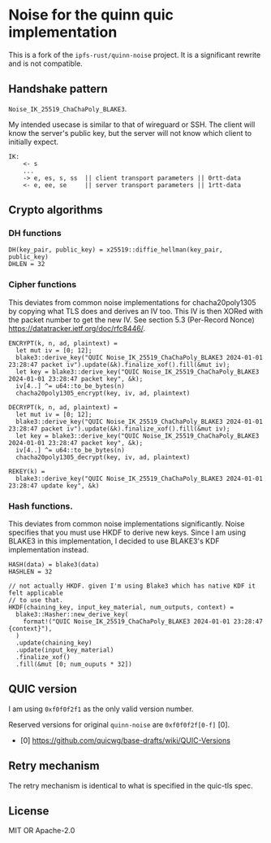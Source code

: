 # Noise for the quinn quic implementation

This is a fork of the `ipfs-rust/quinn-noise` project. It is a significant rewrite and is not compatible.

## Handshake pattern

`Noise_IK_25519_ChaChaPoly_BLAKE3`.

My intended usecase is similar to that of wireguard or SSH. The client will know the server's public key,
but the server will not know which client to initially expect.

```
IK:
    <- s
    ...
    -> e, es, s, ss  || client transport parameters || 0rtt-data
    <- e, ee, se     || server transport parameters || 1rtt-data
```

## Crypto algorithms

### DH functions

```
DH(key_pair, public_key) = x25519::diffie_hellman(key_pair, public_key)
DHLEN = 32
```

### Cipher functions

This deviates from common noise implementations for chacha20poly1305 by copying what TLS does and derives an IV too.
This IV is then XORed with the packet number to get the new IV. See section 5.3 (Per-Record Nonce) <https://datatracker.ietf.org/doc/rfc8446/>.

```
ENCRYPT(k, n, ad, plaintext) =
  let mut iv = [0; 12];
  blake3::derive_key("QUIC Noise_IK_25519_ChaChaPoly_BLAKE3 2024-01-01 23:28:47 packet iv").update(&k).finalize_xof().fill(&mut iv);
  let key = blake3::derive_key("QUIC Noise_IK_25519_ChaChaPoly_BLAKE3 2024-01-01 23:28:47 packet key", &k);
  iv[4..] ^= u64::to_be_bytes(n)
  chacha20poly1305_encrypt(key, iv, ad, plaintext)

DECRYPT(k, n, ad, plaintext) =
  let mut iv = [0; 12];
  blake3::derive_key("QUIC Noise_IK_25519_ChaChaPoly_BLAKE3 2024-01-01 23:28:47 packet iv").update(&k).finalize_xof().fill(&mut iv);
  let key = blake3::derive_key("QUIC Noise_IK_25519_ChaChaPoly_BLAKE3 2024-01-01 23:28:47 packet key", &k);
  iv[4..] ^= u64::to_be_bytes(n)
  chacha20poly1305_decrypt(key, iv, ad, plaintext)

REKEY(k) =
  blake3::derive_key("QUIC Noise_IK_25519_ChaChaPoly_BLAKE3 2024-01-01 23:28:47 update key", &k)
```

### Hash functions.

This deviates from common noise implementations significantly. Noise specifies that you must use HKDF to derive new keys. Since I am using BLAKE3 in this implementation, I decided to use BLAKE3's KDF implementation instead.

```
HASH(data) = blake3(data)
HASHLEN = 32

// not actually HKDF. given I'm using Blake3 which has native KDF it felt applicable
// to use that.
HKDF(chaining_key, input_key_material, num_outputs, context) =
  blake3::Hasher::new_derive_key(
    format!("QUIC Noise_IK_25519_ChaChaPoly_BLAKE3 2024-01-01 23:28:47 {context}"),
  )
  .update(chaining_key)
  .update(input_key_material)
  .finalize_xof()
  .fill(&mut [0; num_ouputs * 32])
```


## QUIC version

I am using `0xf0f0f2f1` as the only valid version number.

Reserved versions for original `quinn-noise` are `0xf0f0f2f[0-f]` [0].

- [0] https://github.com/quicwg/base-drafts/wiki/QUIC-Versions

## Retry mechanism

The retry mechanism is identical to what is specified in the quic-tls spec.

## License

MIT OR Apache-2.0
